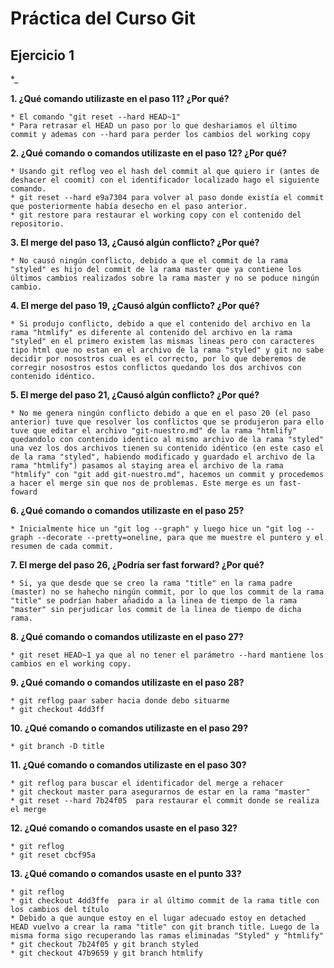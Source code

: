 # Práctica del Curso Git

## Ejercicio 1

*_

**1. ¿Qué comando utilizaste en el paso 11? ¿Por qué?**

	* El comando "git reset --hard HEAD~1"
	* Para retrasar el HEAD un paso por lo que deshariamos el último commit y ademas con --hard para perder los cambios del working copy 

**2. ¿Qué comando o comandos utilizaste en el paso 12? ¿Por qué?**

	* Usando git reflog veo el hash del commit al que quiero ir (antes de deshacer el coomit) con el identificador localizado hago el siguiente comando.
	* git reset --hard e9a7304 para volver al paso donde existía el commit que posteriormente había desecho en el paso anterior.
	* git restore para restaurar el working copy con el contenido del repositorio.

**3. El merge del paso 13, ¿Causó algún conflicto? ¿Por qué?**

	* No causó ningún conflicto, debido a que el commit de la rama "styled" es hijo del commit de la rama master que ya contiene los últimos cambios realizados sobre la rama master y no se poduce ningún cambio.

**4. El merge del paso 19, ¿Causó algún conflicto? ¿Por qué?**

	* Si produjo conflicto, debido a que el contenido del archivo en la rama "htmlify" es diferente al contenido del archivo en la rama "styled" en el primero existem las mismas lineas pero con caracteres tipo html que no estan en el archivo de la rama "styled" y git no sabe decidir por nosostros cual es el correcto, por lo que deberemos de corregir nosostros estos conflictos quedando los dos archivos con contenido idéntico.

**5. El merge del paso 21, ¿Causó algún conflicto? ¿Por qué?**

	* No me genera ningún conflicto debido a que en el paso 20 (el paso anterior) tuve que resolver los conflictos que se produjeron para ello tuve que editar el archivo "git-nuestro.md" de la rama "htmlify" quedandolo con contenido identico al mismo archivo de la rama "styled" una vez los dos archivos tienen su contenido idéntico (en este caso el de la rama "styled", habiendo modificado y guardado el archivo de la rama "htmlify") pasamos al staying area el archivo de la rama "htmlify" con "git add git-nuestro.md", hacemos un commit y procedemos a hacer el merge sin que nos de problemas. Este merge es un fast-foward 

**6. ¿Qué comando o comandos utilizaste en el paso 25?**

	* Inicialmente hice un "git log --graph" y luego hice un "git log --graph --decorate --pretty=oneline, para que me muestre el puntero y el resumen de cada commit.

**7. El merge del paso 26, ¿Podría ser fast forward? ¿Por qué?**

	* Si, ya que desde que se creo la rama "title" en la rama padre (master) no se hahecho ningún commit, por lo que los commit de la rama "title" se podrían haber añadido a la linea de tiempo de la rama "master" sin perjudicar los commit de la linea de tiempo de dicha rama.

**8. ¿Qué comando o comandos utilizaste en el paso 27?**

	* git reset HEAD~1 ya que al no tener el parámetro --hard mantiene los cambios en el working copy.

**9. ¿Qué comando o comandos utilizaste en el paso 28?**

	* git reflog paar saber hacia donde debo situarme
	* git checkout 4dd3ff

**10. ¿Qué comando o comandos utilizaste en el paso 29?**

	* git branch -D title

**11. ¿Qué comando o comandos utilizaste en el paso 30?**

	* git reflog para buscar el identificador del merge a rehacer
	* git checkout master para asegurarnos de estar en la rama "master"
	* git reset --hard 7b24f05  para restaurar el commit donde se realiza el merge

**12. ¿Qué comando o comandos usaste en el paso 32?**

	* git reflog
	* git reset cbcf95a

**13. ¿Qué comando o comandos usaste en el punto 33?** 

	* git reflog
	* git checkout 4dd3ffe  para ir al último commit de la rama title con los cambios del título
	* Debido a que aunque estoy en el lugar adecuado estoy en detached HEAD vuelvo a crear la rama "title" con git branch title. Luego de la misma forma sigo recuperando las ramas eliminadas "Styled" y "htmlify"
	* git checkout 7b24f05 y git branch styled
	* git checkout 47b9659 y git branch htmlify
